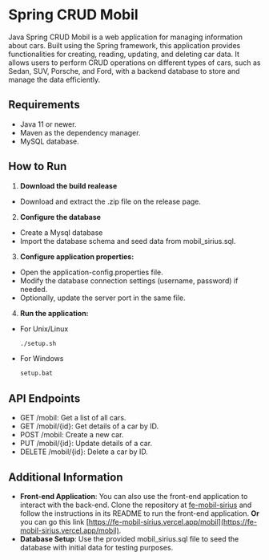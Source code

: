 # Spring CRUD Mobil
Java Spring CRUD Mobil is a web application for managing information about cars. Built using the Spring framework, this application provides functionalities for creating, reading, updating, and deleting car data. It allows users to perform CRUD operations on different types of cars, such as Sedan, SUV, Porsche, and Ford, with a backend database to store and manage the data efficiently.
## Requirements
- Java 11 or newer.
- Maven as the dependency manager.
- MySQL database.
## How to Run

1. **Download the build realease**
- Download and extract the .zip file on the release page.
2. **Configure the database**
- Create a Mysql database
- Import the database schema and seed data from mobil_sirius.sql.
3. **Configure application properties:**
- Open the application-config.properties file.
- Modify the database connection settings (username, password) if needed.
- Optionally, update the server port in the same file.
4. **Run the application:**
- For Unix/Linux
  ````bash
  ./setup.sh
- For Windows
  ````bash
  setup.bat
  
## API Endpoints
- GET /mobil: Get a list of all cars.
- GET /mobil/{id}: Get details of a car by ID.
- POST /mobil: Create a new car.
- PUT /mobil/{id}: Update details of a car.
- DELETE /mobil/{id}: Delete a car by ID.

## Additional Information
- **Front-end Application**: You can also use the front-end application to interact with the back-end. Clone the repository at [fe-mobil-sirius](https://github.com/quenzvezda/fe-mobil-sirius) and follow the instructions in its README to run the front-end application. **Or** you can go this link [https://fe-mobil-sirius.vercel.app/mobil](https://fe-mobil-sirius.vercel.app/mobil).
- **Database Setup**: Use the provided mobil_sirius.sql file to seed the database with initial data for testing purposes.

   
